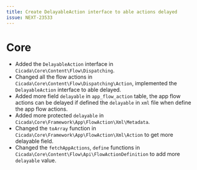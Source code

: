 ```yaml
---
title: Create DelayableAction interface to able actions delayed
issue: NEXT-23533
---
```

# Core
* Added the `DelayableAction` interface in `Cicada\Core\Content\Flow\Dispatching`.
* Changed all the flow actions in `Cicada\Core\Content\Flow\Dispatching\Action`, implemented the `DelayableAction` interface to able delayed.
* Added more field `delayable` in `app_flow_action` table, the app flow actions can be delayed if defined the `delayable` in `xml` file when define the app flow actions.
* Added more protected `delayable` in `Cicada\Core\Framework\App\FlowAction\Xml\Metadata`.
* Changed the `toArray` function in `Cicada\Core\Framework\App\FlowAction\Xml\Action` to get more delayable field.
* Changed the `fetchAppActions`, `define` functions in `Cicada\Core\Content\Flow\Api\FlowActionDefinition` to add more `delayable` value.

